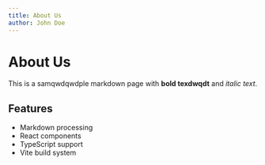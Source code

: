 ```yaml
---
title: About Us
author: John Doe
---
```


# About Us

This is a samqwdqwdple markdown page with **bold texdwqdt** and *italic text*.

## Features

- Markdown processing
- React components
- TypeScript support
- Vite build system